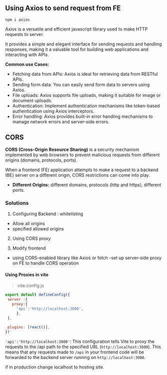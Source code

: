 ## Using Axios to send request from FE
```
npm i axios
```

Axios is a versatile and efficient javascript library used to make HTTP requests to server.

It provides a simple and elegant interface for sending requests and handling responses, making it a valuable tool for building web applications and interacting with APIs.

**Common use Cases:**
- Fetching data from APIs: Axios is ideal for retrieving data from RESTful APIs.
- Sending form data: You can easily send form data to servers using Axios.
- File uploads: Axios supports file uploads, making it suitable for image or document uploads.
- Authentication: Implement authentication mechanisms like token-based authentication using Axios interceptors.
- Error handling: Axios provides built-in error handling mechanisms to manage network errors and server-side errors.

## CORS

**CORS (Cross-Origin Resource Sharing)** is a security mechanism implemented by web browsers to prevent malicious requests from different origins (domains, protocols, ports). 

When a frontend (FE) application attempts to make a request to a backend (BE) server on a different origin, CORS restrictions can come into play.

- **Different Origins:** different domains, protocols (http and https), different ports.

### Solutions
1. Configuring Backend : whitelisting
- Allow all origins
- specified allowed origins

2. Using CORS proxy

3. Modify frontend
- using CORS-enabled library like Axios or fetch
-set up server-side proxy on FE to handle CORS operation

 #### Using Proxies in vite
 > vite.config.js
 ```javascript
 export default defineConfig({
  server :{
    proxy:{
      'api':'http://localhost:3000',
      },
  },
  
  plugins: [react()],
})
 ```
 `'api':'http://localhost:3000'`: This configuration tells Vite to proxy the requests to the /api path to the specified URL (`http://localhost:3000`). This means that any requests made to `/api` in your frontend code will be forwarded to the backend server running on `http://localhost:3000`.

 if in production change localhost to hosting site.






